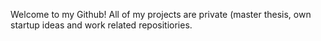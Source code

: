 Welcome to my Github!
All of my projects are private (master thesis, own startup ideas and work related repositiories.
